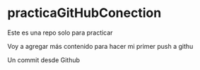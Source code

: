 # practicaGitHubConection
Este es una repo solo para practicar

Voy a agregar más contenido para hacer mi primer push a githu

Un commit desde Github
